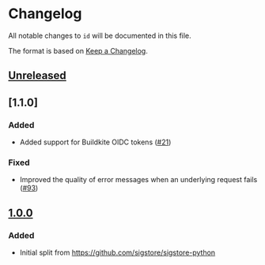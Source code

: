 # Changelog

All notable changes to `id` will be documented in this file.

The format is based on [Keep a Changelog](https://keepachangelog.com/en/1.0.0/).

## [Unreleased]

## [1.1.0]

### Added

* Added support for Buildkite OIDC tokens
  ([#21](https://github.com/di/id/pull/21))

### Fixed

* Improved the quality of error messages when an underlying
  request fails ([#93](https://github.com/di/id/pull/93))

## [1.0.0]

### Added

* Initial split from https://github.com/sigstore/sigstore-python

<!--Release URLs -->
[Unreleased]: https://github.com/di/id/compare/v1.0.0...HEAD
[1.0.0]: https://github.com/di/id/compare/v1.0.0a2...v1.0.0
